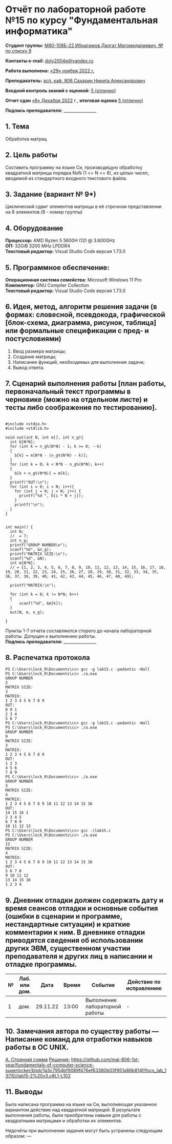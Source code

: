 # Отчёт по лабораторной работе №15 по курсу "Фундаментальная информатика"
<b>Студент группы:</b> <ins>М80-108Б-22 Ибрагимов Далгат Магомедалиевич, № по списку 9</ins> 

<b>Контакты e-mail:</b> <ins>doly2004e@yandex.ru</ins>

<b>Работа выполнена:</b> <ins> «29» <ins>ноября</ins> <ins>2022</ins> г.

<b>Преподаватель:</b> <ins>асп. каф. 806 Сахарин Никита Александрович</ins>

<b>Входной контроль знаний с оценкой:</b> <ins>5 (отлично)</ins>

<b>Отчет сдан</b> <ins>«6» Декабря 2022</ins> г., <b>итоговая оценка</b> <ins>5 (отлично)</ins>

<b>Подпись преподавателя:</b> ________________

## 1. Тема
Обработка матриц
## 2. Цель работы
Составить программу на языке Си, производящую обработку квадратной матрицы порядка NxN (1 <= N <= 8), из целых чисел, вводимой из стандартного входного текстового файла.
## 3. Задание (вариант № 9*)
Циклический сдвиг элементов матрицы в её строчном представлении на 8 элементов.(8 - номер группы)
## 4. Оборудование
<b>Процессор:</b> AMD Ryzen 5 5600H (12) @ 3.600GHz<br/>
<b>ОП:</b> 32GiB 3200 MHz LPDDR4<br/>
<b>Текстовый редактор:</b> Visual Studio Code версия 1.73.0 <br/>

## 5. Программное обеспечение:
<b>Операционная система семейства:</b> Microsoft Windows 11 Pro <br/>
<b>Компилятор:</b> GNU Compiler Collection <br/>
<b>Текстовый редактор:</b> Visual Studio Code версия 1.73.0 <br/>
## 6. Идея, метод, алгоритм решения задачи (в формах: словесной, псевдокода, графической [блок-схема, диаграмма, рисунок, таблица] или формальные спецификации с пред- и постусловиями)
1. Ввод размера матрицы; 
2. Создание матрицы;
3. Написание функций, необходимых для выполнения задачи;
4. Вывод ответа.

## 7. Сценарий выполнения работы [план работы, первоначальный текст программы в черновике (можно на отдельном листе) и тесты либо соображения по тестированию]. 
```

#include <stdio.h>
#include <stdlib.h>

void out(int N, int m[], int n_g){
  int b[N*N];
  for (int k = n_g%(N*N) - 1; k >= 0; --k)
  {
    b[k] = m[N*N - (n_g%(N*N) - k)];
  }
  for (int k = 0; k < N*N - n_g%(N*N); k++)
  {
    b[k + n_g%(N*N)] = m[k];
  }
  printf("OUT:\n");
  for (int i = 0; i < N; i++){
    for (int j = 0; j < N; j++) {
      printf("%d ", b[i * N + j]);
    }
    printf("\n");
  }
}


int main() {
  int N;
  //  = 7;
  int n_g;
  printf("GROUP NUMBER\n");
  scanf("%d", &n_g);
  printf("MATRIX SIZE:\n");
  scanf("%d", &N);
  int m[N*N];
  // = {1, 2, 3, 4, 5, 6, 7, 8, 9, 10, 11, 12, 13, 14, 15, 16, 17, 18, 19, 20, 21, 22, 23, 24, 25, 26, 27, 28, 29, 30, 31, 32, 33, 34, 35, 36, 37, 38, 39, 40, 41, 42, 43, 44, 45, 46, 47, 48, 49};
   
  printf("MATRIX:\n");

  for (int k = 0; k != N*N; k++)
  {
      scanf("%d", &m[k]);
  }
  out(N, m, n_g);
  
}
```

Пункты 1-7 отчета составляются сторого до начала лабораторной работы.
Допущен к выполнению работы.  
<b>Подпись преподавателя:</b> ________________
## 8. Распечатка протокола 
```
PS C:\Users\lock_R\Documents\cc> gcc -g lab15.c -pedantic -Wall
PS C:\Users\lock_R\Documents\cc> ./a.exe
GROUP NUMBER
2
MATRIX SIZE:
3
MATRIX:
1 2 3 4 5 6 7 8 9
OUT:
8 9 1
2 3 4
5 6 7
PS C:\Users\lock_R\Documents\cc> gcc -g lab15.c -pedantic -Wall
PS C:\Users\lock_R\Documents\cc> ./a.exe
GROUP NUMBER
9
MATRIX SIZE:
3
MATRIX:
1 2 3 4 5 6 7 8 9
OUT:
1 2 3
4 5 6
7 8 9
PS C:\Users\lock_R\Documents\cc> ./a.exe      
GROUP NUMBER
3
MATRIX SIZE:
4
MATRIX:
1 2 3 4 5 6 7 8 9 10 11 12 13 14 15 16
OUT:
14 15 16 1
2 3 4 5
6 7 8 9
10 11 12 13
PS C:\Users\lock_R\Documents\cc> gcc .\lab15.c
PS C:\Users\lock_R\Documents\cc> ./a.exe      
GROUP NUMBER
12
MATRIX SIZE:
4
MATRIX:
1 2 3 4 5 6 7 8 9 10 11 12 13 14 15 16
OUT:
5 6 7 8
9 10 11 12
13 14 15 16
1 2 3 4
```
## 9. Дневник отладки должен содержать дату и время сеансов отладки и основные события (ошибки в сценарии и программе, нестандартные ситуации) и краткие комментарии к ним. В дневнике отладки приводятся сведения об использовании других ЭВМ, существенном участии преподавателя и других лиц в написании и отладке программы.

| № |  Лаб. или дом. | Дата | Время | Событие | Действие по исправлению | Примечание |
| ------ | ------ | ------ | ------ | ------ | ------ | ------ |
| 1 | дом. | 29.11.22 | 13:00 | Выполнение лабораторной работы | - | - |
## 10. Замечания автора по существу работы — Написание команд для отработки навыков работы в ОС UNIX.
[A. Странная сумма](https://codeforces.com/contest/1648/problem/A)
[Решение:](https://codeforces.com/contest/1648/submission/184075476)
https://github.com/mai-806-1st-year/fundamentals-of-computer-science-superlocker/blob/1a3c7954bf9089f476ef63380b03f951a86b814f/focs_lab_13(15)/lab15-2%20v3.c#L1-L102
## 11. Выводы

Была написана программа на языке на Си, выполняющая указанное вариантом действие над квадратной матрицей. В результате выполнения работы, были приобретены навыки для работы с квадратными матрицами и обработки их элементов.

Недочёты при выполнении задания могут быть устранены следующим образом: —
